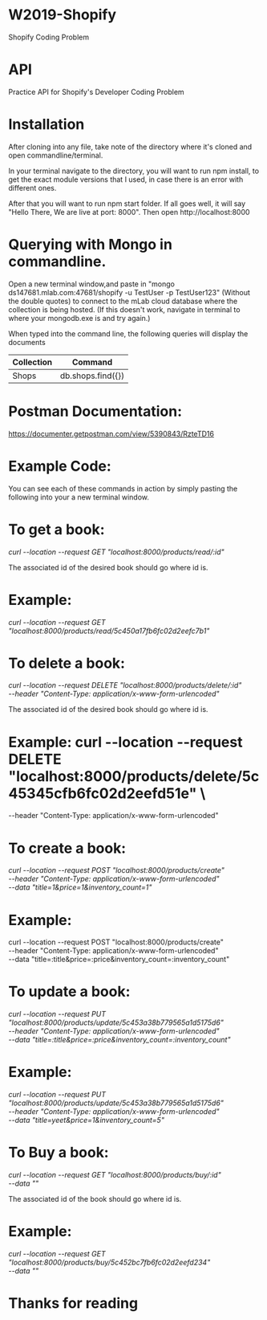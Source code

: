 # W2019-Shopify
Shopify Coding Problem

# API
Practice API for Shopify's Developer Coding Problem


# Installation 
After cloning into any file, take note of the directory where it's cloned and open commandline/terminal. 

In your terminal navigate to the directory, you will want to run npm install, to get the exact module versions that I used, in case there is an error with different ones.

After that you will want to run npm start folder. If all goes well, it will say "Hello There, We are live at port: 8000". Then open http://localhost:8000

# Querying with Mongo in commandline. 

Open a new terminal window,and paste in "mongo ds147681.mlab.com:47681/shopify -u TestUser -p TestUser123" (Without the double quotes) to connect to the mLab cloud database where the collection is being hosted. (If this doesn't work, navigate in terminal to where your mongodb.exe is and try again.)

When typed into the command line, the following queries will display the documents

| Collection| Command | 
| ------------- | ------------- | 
| Shops | db.shops.find({}) | 
 
# Postman Documentation:

https://documenter.getpostman.com/view/5390843/RzteTD16

# Example Code:
You can see each of these commands in action by simply pasting the following into your a new terminal window.

# To get a book: 
*curl --location --request GET "localhost:8000/products/read/:id"* 

The associated id of the desired book should go where id is. 

# Example: 
*curl --location --request GET "localhost:8000/products/read/5c450a17fb6fc02d2eefc7b1"*

# To delete a book: 
*curl --location --request DELETE "localhost:8000/products/delete/:id" \
  --header "Content-Type: application/x-www-form-urlencoded"*
  
The associated id of the desired book should go where id is.

# Example: curl --location --request DELETE "localhost:8000/products/delete/5c45345cfb6fc02d2eefd51e" \
  --header "Content-Type: application/x-www-form-urlencoded"

# To create a book: 

*curl --location --request POST "localhost:8000/products/create" \
  --header "Content-Type: application/x-www-form-urlencoded" \
  --data "title=1&price=1&inventory_count=1"*
  
# Example: 
curl --location --request POST "localhost:8000/products/create" \
  --header "Content-Type: application/x-www-form-urlencoded" \
  --data "title=:title&price=:price&inventory_count=:inventory_count"
 
# To update a book: 

 *curl --location --request PUT "localhost:8000/products/update/5c453a38b779565a1d5175d6" \
  --header "Content-Type: application/x-www-form-urlencoded" \
  --data "title=:title&price=:price&inventory_count=:inventory_count"*
  
# Example:  

*curl --location --request PUT "localhost:8000/products/update/5c453a38b779565a1d5175d6" \
  --header "Content-Type: application/x-www-form-urlencoded" \
  --data "title=yeet&price=1&inventory_count=5"*
  
# To Buy a book: 

*curl --location --request GET "localhost:8000/products/buy/:id" \
  --data ""*

The  associated id of the book should go where id is.

# Example: 

*curl --location --request GET "localhost:8000/products/buy/5c452bc7fb6fc02d2eefd234" \
  --data ""*





# Thanks for reading
